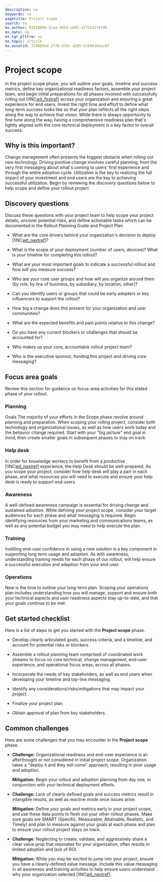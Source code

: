 ```yaml
---
description: na
keywords: na
pagetitle: Project scope
search: na
ms.author: 03258b9b-2cea-4654-ab05-a27214174f4b
ms.date: na
ms.tgt_pltfrm: na
ms.topic: article
ms.assetid: 71488dad-2f78-478c-a505-5cb9410eec07
---
```

# Project scope
In the project scope phase, you will outline your goals, timeline and success metrics, define key organizational readiness factors, assemble your project team, and begin initial preparations for all phases involved with successfully rolling out [!INC[wit_firstref](../Token/wit_firstref_md.md)] across your organization and ensuring a great experience for end users.
Invest the right time and effort to define what long-term success looks like so that your plan reflects all the right steps along the way to achieve that vision. While there is always opportunity to fine tune along the way, having a comprehensive readiness plan that's tightly aligned with the core technical deployment is a key factor to overall success.

## Why is this important?
Change management often presents the biggest obstacle when rolling out new technology. Driving positive change involves careful planning, from the very first messaging about what's coming to users' first experience and through the entire adoption cycle. Utilization is the key to realizing the full impact of your investment and end users are the key to achieving successful utilization.
Begin by reviewing the discovery questions below to help scope and define your rollout project

## Discovery questions
Discuss these questions with your project team to help scope your project details, uncover potential risks, and define actionable tasks which can be documented in the  Rollout Planning Guide and Project Plan.

- What are the core drivers behind your organization's decision to deploy [!INC[wit_nextref](../Token/wit_nextref_md.md)]?

- What is the scope of your deployment (number of users, devices)?
   What is your timeline for completing this rollout?

- What are your most important goals to indicate a successful rollout and how will you measure success?

- Who are your core user groups and how will you organize around them (by role, by line of business, by subsidiary, by location, other)?

- Can you identify users or groups that could be early adopters or key influencers to support the rollout?

- How big a change does this present for your organization and user communities?

- What are the expected benefits and pain points relative to this change?

- Do you have any current blockers or challenges that should be accounted for?

- Who makes up your core, accountable rollout project team?

- Who is the executive sponsor, funding this project and driving core messaging?

## Focus area goals
Review this section for guidance on focus-area activities for this stated phase of your rollout.

### Planning
Goals
The majority of your efforts in the Scope phase revolve around planning and preparation. When scoping your rolling project, consider both technology and organizational issues, as well as how users work today and the behavior change required. Start with your "big picture" end goal in mind, then create smaller goals in subsequent phases to stay on track.

### Help desk
In order for knowledge workers to benefit from a productive [!INC[wit_nextref](../Token/wit_nextref_md.md)] experience, the Help Desk should be well-prepared. As you scope your project, consider how help desk will play a part in each phase, and what resources you will need to execute and ensure your help desk is ready to support end users.

### Awareness
A well-defined awareness campaign is essential for driving change and sustained adoption. While defining your project scope, consider your target audiences for each phase and what messaging is required. Begin identifying resources from your marketing and communications teams, as well as any potential budget you may need to help execute the plan.

### Training
Instilling end-user confidence in using a new solution is a key component in supporting long term usage and adoption. As with awareness, understanding training needs for each phase of our rollout, will help ensure a successful execution and adoption from your end-user.

### Operations
Now is the time to outline your long-term plan. Scoping your operations plan includes understanding how you will manage, support and ensure both your technical aspects and user readiness aspects stay up-to-date, and that your goals continue to be met.

## Get started checklist
Here is a list of steps to get you started with the **Project scope** phase.

- Develop clearly articulated goals, success criteria, and a timeline, and account for potential risks or blockers.

- Assemble a rollout planning team comprised of coordinated work streams to focus on core technical, change management, end-user experience, and operational focus areas, across all phases.

- Incorporate the needs of key stakeholders, as well as end users when developing your timeline and top-line messaging.

- Identify any considerations/risks/mitigations that may impact your project.

- Finalize your project plan

- Obtain approval of plan from key stakeholders.

## Common challenges
Here are some  challenges that you may encounter in the **Project scope** phase.

- **Challenge:** Organizational readiness and end-user experience is an afterthought or not considered in initial project scope. Organization takes a "deploy it and they will come" approach, resulting in poor usage and adoption.

   **Mitigation:** Begin your rollout and adoption planning from day one, in conjunction with your technical deployment efforts.

- **Challenge:** Lack of clearly defined goals and success metrics result in intangible results, as well as reactive mode once issues arise:

   **Mitigation:** Define your goals and metrics early in your project scope, and use these data points to flesh out your other rollout phases. Make sure goals are SMART (Specific, Measurable, Attainable, Realistic, and Timely) and plan to measure against your goals at each phase and plan to ensure your rollout project stays on track.

- **Challenge:** Neglecting to create, validate, and aggressively share a clear value prop that resonates for your organization, often results in limited adoption and lack of ROI.

   **Mitigation:** While you may be excited to jump into your project, ensure you have a clearly-defined value message. Include this value messaging in all awareness and training activities to help ensure users understand why your organization selected [!INC[wit_nextref](../Token/wit_nextref_md.md)].

